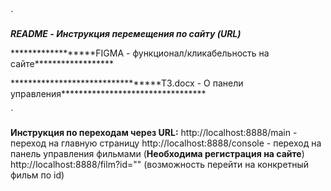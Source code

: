 `<p>*************README - Инструкция перемещения по сайту (URL)*************</p>
<p>******************FIGMA - функционал/кликабельность на сайте******************</p>
<p>*********************************ТЗ.docx - О панели управления*********************************</p>`

**Инструкция по переходам через URL:**
http://localhost:8888/main - переход на главную страницу
http://localhost:8888/console - переход на панель управления фильмами (**Необходима регистрация на сайте**)
http://localhost:8888/film?id="" (возможность перейти на конкретный фильм по id)


